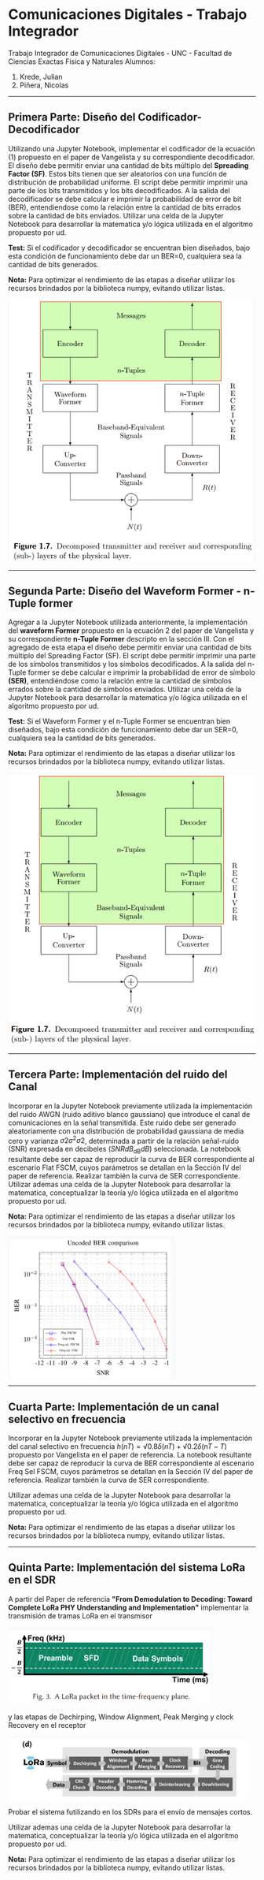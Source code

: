 # Comunicaciones Digitales - Trabajo Integrador
Trabajo Integrador de Comunicaciones Digitales - UNC - Facultad de Ciencias Exactas Fisica y Naturales
Alumnos:
1. Krede, Julian
2. Piñera, Nicolas

---

## Primera Parte: Diseño del Codificador-Decodificador
Utilizando una Jupyter Notebook, implementar el codificador de la ecuación (1) propuesto en el paper de Vangelista y su correspondiente decodificador. 
El diseño debe permitir enviar una cantidad de bits múltiplo del **Spreading Factor (SF)**. Estos bits tienen que ser aleatorios con una función de distribución de probabilidad uniforme. 
El script debe permitir imprimir una parte de los bits transmitidos y los bits decodificados.
A la salida del decodificador se debe calcular e imprimir la probabilidad de error de bit (BER), entendiendose como la relación entre la cantidad de bits errados sobre la cantidad de bits enviados. 
Utilizar una celda de la Jupyter Notebook para desarrollar la matematica y/o lógica utilizada en el algoritmo propuesto por ud. 

**Test:** Si el codificador y decodificador se encuentran bien diseñados, bajo esta condición de funcionamiento debe dar un BER=0, cualquiera sea la cantidad de bits generados. 

**Nota:** Para optimizar el rendimiento de las etapas a diseñar utilizar los recursos brindados por la biblioteca numpy, evitando utilizar listas.

![Imagen1](img/image1.png)

---

## Segunda Parte: Diseño del Waveform Former - n-Tuple former

Agregar a la Jupyter Notebook utilizada anteriormente, la implementación del **waveform Former** propuesto en la ecuación 2 del paper de Vangelista y su correspondiente **n-Tuple Former** descripto en la sección III. 
Con el agregado de esta etapa el diseño debe permitir enviar una cantidad de bits múltiplo del Spreading Factor (SF). 
El script debe permitir imprimir una parte de los símbolos transmitidos y los símbolos decodificados. 
A la salida del n-Tuple former se debe calcular e imprimir la probabilidad de error de símbolo **(SER)**, entendiéndose como la relación entre la cantidad de símbolos errados sobre la cantidad de símbolos enviados. 
Utilizar una celda de la Jupyter Notebook para desarrollar la matematica y/o lógica utilizada en el algoritmo propuesto por ud.

**Test:** Si el Waveform Former y el n-Tuple Former se encuentran bien diseñados, bajo esta condición de funcionamiento debe dar un SER=0, cualquiera sea la cantidad de bits generados. 

**Nota:** Para optimizar el rendimiento de las etapas a diseñar utilizar los recursos brindados por la biblioteca numpy, evitando utilizar listas.

![Imagen1](img/image2.png)

---

## Tercera Parte: Implementación del ruido del Canal

Incorporar en la Jupyter Notebook previamente utilizada la implementación del ruido AWGN (ruido aditivo blanco gaussiano) que introduce el canal de comunicaciones en la señal transmitida. 
Este ruido debe ser generado aleatoriamente con una distribución de probabilidad gaussiana de media cero y varianza $σ2\sigma^2σ2$, determinada a partir de la relación señal-ruido (SNR) expresada en decibeles $(SNRdB_\text{dB}dB​)$ seleccionada. 
La notebook resultante debe ser capaz de reproducir la curva de BER correspondiente al escenario Flat FSCM, cuyos parámetros se detallan en la Sección IV del paper de referencia. Realizar también la curva de SER correspondiente.
Utilizar ademas una celda de la Jupyter Notebook para desarrollar la matematica, conceptualizar la teoría y/o lógica utilizada en el algoritmo propuesto por ud.

**Nota:** Para optimizar el rendimiento de las etapas a diseñar utilizar los recursos brindados por la biblioteca numpy, evitando utilizar listas.

![Imagen1](img/image3.png)

---

## Cuarta Parte: Implementación de un canal selectivo en frecuencia

Incorporar en la Jupyter Notebook previamente utilizada la implementación del canal selectivo en frecuencia $h(nT ) = √0.8δ(nT ) + √0.2δ(nT - T )$ propuesto por Vangelista en el paper de referencia. 
La notebook resultante debe ser capaz de reproducir la curva de BER correspondiente al escenario Freq Sel FSCM, cuyos parámetros se detallan en la Sección IV del paper de referencia. Realizar también la curva de SER correspondiente.

Utilizar ademas una celda de la Jupyter Notebook para desarrollar la matematica, conceptualizar la teoría y/o lógica utilizada en el algoritmo propuesto por ud.

**Nota:** Para optimizar el rendimiento de las etapas a diseñar utilizar los recursos brindados por la biblioteca numpy, evitando utilizar listas.

---

## Quinta Parte: Implementación del sistema LoRa en el SDR

A partir del Paper de referencia **"From Demodulation to Decoding: Toward Complete LoRa PHY Understanding and Implementation"** implementar la transmisión de tramas LoRa en el transmisor

![Imagen1](img/image4.png)

y las etapas de Dechirping, Window Alignment, Peak Merging y clock Recovery en el receptor 

![Imagen1](img/image5.png)

Probar el sistema futilizando en los SDRs para el envío de mensajes cortos.

Utilizar ademas una celda de la Jupyter Notebook para desarrollar la matematica, conceptualizar la teoría y/o lógica utilizada en el algoritmo propuesto por ud.

**Nota:** Para optimizar el rendimiento de las etapas a diseñar utilizar los recursos brindados por la biblioteca numpy, evitando utilizar listas.